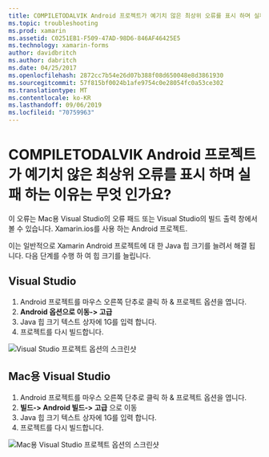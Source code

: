 ```yaml
---
title: COMPILETODALVIK Android 프로젝트가 예기치 않은 최상위 오류를 표시 하며 실패 하는 이유는 무엇 인가요?
ms.topic: troubleshooting
ms.prod: xamarin
ms.assetid: C0251EB1-F509-47AD-98D6-846AF46425E5
ms.technology: xamarin-forms
author: davidbritch
ms.author: dabritch
ms.date: 04/25/2017
ms.openlocfilehash: 2872cc7b54e26d07b388f08d650048e8d3861930
ms.sourcegitcommit: 57f815bf0024b1afe9754c0e28054fc0a53ce302
ms.translationtype: MT
ms.contentlocale: ko-KR
ms.lasthandoff: 09/06/2019
ms.locfileid: "70759963"
---
```

# <a name="why-does-my-xamarinformsmaps-android-project-fail-with-compiletodalvik-unexpected-top-level-error"></a>COMPILETODALVIK Android 프로젝트가 예기치 않은 최상위 오류를 표시 하며 실패 하는 이유는 무엇 인가요?

이 오류는 Mac용 Visual Studio의 오류 패드 또는 Visual Studio의 빌드 출력 창에서 볼 수 있습니다. Xamarin.ios를 사용 하는 Android 프로젝트.

이는 일반적으로 Xamarin Android 프로젝트에 대 한 Java 힙 크기를 늘려서 해결 됩니다. 다음 단계를 수행 하 여 힙 크기를 늘립니다.

## <a name="visual-studio"></a>Visual Studio

1. Android 프로젝트를 마우스 오른쪽 단추로 클릭 하 & 프로젝트 옵션을 엽니다.
2. **Android 옵션으로 이동-> 고급**
3. Java 힙 크기 텍스트 상자에 1G를 입력 합니다.
4. 프로젝트를 다시 빌드합니다.

![Visual Studio 프로젝트 옵션의 스크린샷](maps-compiletodalvik-error-images/vsjavaheap.png "Visual Studio의 Android 빌드 옵션")

## <a name="visual-studio-for-mac"></a>Mac용 Visual Studio

1. Android 프로젝트를 마우스 오른쪽 단추로 클릭 하 & 프로젝트 옵션을 엽니다.
2. **빌드-> Android 빌드-> 고급** 으로 이동
3. Java 힙 크기 텍스트 상자에 1G를 입력 합니다.
4. 프로젝트를 다시 빌드합니다.  

![Mac용 Visual Studio 프로젝트 옵션의 스크린샷](maps-compiletodalvik-error-images/xsjavaheap.png "Mac용 Visual Studio의 Android 빌드 옵션")
